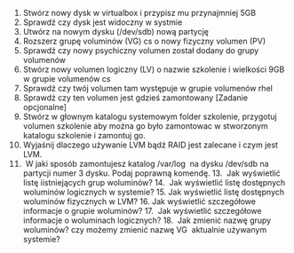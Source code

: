1.  Stwórz nowy dysk w virtualbox i przypisz mu przynajmniej 5GB  
2.  Sprawdź czy dysk jest widoczny w systmie
3.  Utwórz na nowym dysku (/dev/sdb) nową partycję
5.  Rozszerz grupę voluminów (VG) cs o nowy fizyczny volumen (PV)
6.  Sprawdź czy nowy psychiczny volumen został dodany do grupy volumenów
7.  Stwórz nowy volumen logiczny (LV) o nazwie szkolenie i wielkości 9GB w grupie volumenów cs
8.  Sprawdź czy twój volumen tam występuje w grupie volumenów rhel
9.  Sprawdź czy ten volumen jest gdzieś zamontowany
[Zadanie opcjonalne]
10.  Stwórz w głownym katalogu systemowym folder szkolenie, przygotuj volumen szkolenie aby można go było zamontowac w stworzonym katalogu szkolenie i zamontuj go.
11. Wyjaśnij dlaczego używanie LVM bądź RAID jest zalecane i czym jest LVM.
12.  W jaki sposób zamontujesz katalog /var/log  na dysku /dev/sdb na partycji numer 3 dysku. Podaj poprawną komendę.
13.  Jak wyświetlić listę iistniejących grup woluminów?
14.  Jak wyświetlić listę dostępnych woluminów logicznych w systemie?
15. Jak wyświetlić listę dostępnych woluminów fizycznych w LVM?
16. Jak wyświetlić szczegółowe informacje o grupie woluminów?
17.  Jak wyświetlić szczegółowe informacje o woluminach logicznych?
18.  Jak zmienić nazwę grupy woluminów? czy możemy zmienić nazwę VG  aktualnie używanym systemie?  